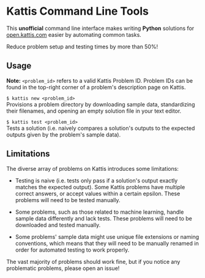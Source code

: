 # Kattis Command Line Tools
This **unofficial** command line interface makes writing **Python** solutions 
for [open.kattis.com](https://open.kattis.com/) easier by automating common tasks.

Reduce problem setup and testing times by more than 50%!

## Usage

**Note:** `<problem_id>` refers to a valid Kattis Problem ID. Problem IDs can be 
found in the top-right corner of a problem's description page on Kattis.

`$ kattis new <problem_id>`  
Provisions a problem directory by downloading sample data, standardizing their 
filenames, and opening an empty solution file in your text editor.

`$ kattis test <problem_id>`  
Tests a solution (i.e. naively compares a solution's outputs to the expected 
outputs given by the problem's sample data).

## Limitations

The diverse array of problems on Kattis introduces some limitations:

- Testing is naive (i.e. tests only pass if a solution's output exactly matches 
the expected output). Some Kattis problems have multiple correct answers, or 
accept values within a certain epsilon. These problems will need to be tested 
manually.

- Some problems, such as those related to machine learning, handle sample data 
differently and lack tests. These problems will need to be downloaded and tested 
manually.

- Some problems' sample data might use unique file extensions or naming
conventions, which means that they will need to be manually renamed in order for 
automated testing to work properly. 

The vast majority of problems should work fine, but if you notice any 
problematic problems, please open an issue!
